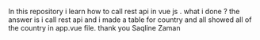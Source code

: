 In this repository i learn how to call rest api in vue js . what i done ? the answer is i call rest api and i made a table for country and all showed all of the country in app.vue file. 
thank you
Saqline Zaman
 
